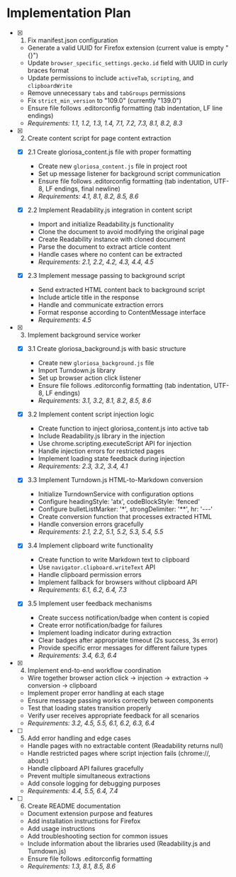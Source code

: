 # Implementation Plan

- [x] 1. Fix manifest.json configuration
	- Generate a valid UUID for Firefox extension (current value is empty "{}")
	- Update `browser_specific_settings.gecko.id` field with UUID in curly braces format
	- Update permissions to include `activeTab`, `scripting`, and `clipboardWrite`
	- Remove unnecessary `tabs` and `tabGroups` permissions
	- Fix `strict_min_version` to "109.0" (currently "139.0")
	- Ensure file follows .editorconfig formatting (tab indentation, LF line endings)
	- _Requirements: 1.1, 1.2, 1.3, 1.4, 7.1, 7.2, 7.3, 8.1, 8.2, 8.3_

- [x] 2. Create content script for page content extraction
	- [x] 2.1 Create gloriosa_content.js file with proper formatting
		- Create new `gloriosa_content.js` file in project root
		- Set up message listener for background script communication
		- Ensure file follows .editorconfig formatting (tab indentation, UTF-8, LF endings, final newline)
		- _Requirements: 4.1, 8.1, 8.2, 8.5, 8.6_
	
	- [x] 2.2 Implement Readability.js integration in content script
		- Import and initialize Readability.js functionality
		- Clone the document to avoid modifying the original page
		- Create Readability instance with cloned document
		- Parse the document to extract article content
		- Handle cases where no content can be extracted
		- _Requirements: 2.1, 2.2, 4.2, 4.3, 4.4, 4.5_
	
	- [x] 2.3 Implement message passing to background script
		- Send extracted HTML content back to background script
		- Include article title in the response
		- Handle and communicate extraction errors
		- Format response according to ContentMessage interface
		- _Requirements: 4.5_

- [x] 3. Implement background service worker
	- [x] 3.1 Create gloriosa_background.js with basic structure
		- Create new `gloriosa_background.js` file
		- Import Turndown.js library
		- Set up browser action click listener
		- Ensure file follows .editorconfig formatting (tab indentation, UTF-8, LF endings)
		- _Requirements: 3.1, 3.2, 8.1, 8.2, 8.5, 8.6_
	
	- [x] 3.2 Implement content script injection logic
		- Create function to inject gloriosa_content.js into active tab
		- Include Readability.js library in the injection
		- Use chrome.scripting.executeScript API for injection
		- Handle injection errors for restricted pages
		- Implement loading state feedback during injection
		- _Requirements: 2.3, 3.2, 3.4, 4.1_
	
	- [x] 3.3 Implement Turndown.js HTML-to-Markdown conversion
		- Initialize TurndownService with configuration options
		- Configure headingStyle: 'atx', codeBlockStyle: 'fenced'
		- Configure bulletListMarker: '*', strongDelimiter: '**', hr: '---'
		- Create conversion function that processes extracted HTML
		- Handle conversion errors gracefully
		- _Requirements: 2.1, 2.2, 5.1, 5.2, 5.3, 5.4, 5.5_
	
	- [x] 3.4 Implement clipboard write functionality
		- Create function to write Markdown text to clipboard
		- Use `navigator.clipboard.writeText` API
		- Handle clipboard permission errors
		- Implement fallback for browsers without clipboard API
		- _Requirements: 6.1, 6.2, 6.4, 7.3_
	
	- [x] 3.5 Implement user feedback mechanisms
		- Create success notification/badge when content is copied
		- Create error notification/badge for failures
		- Implement loading indicator during extraction
		- Clear badges after appropriate timeout (2s success, 3s error)
		- Provide specific error messages for different failure types
		- _Requirements: 3.4, 6.3, 6.4_

- [x] 4. Implement end-to-end workflow coordination
	- Wire together browser action click → injection → extraction → conversion → clipboard
	- Implement proper error handling at each stage
	- Ensure message passing works correctly between components
	- Test that loading states transition properly
	- Verify user receives appropriate feedback for all scenarios
	- _Requirements: 3.2, 4.5, 5.5, 6.1, 6.2, 6.3, 6.4_

- [ ] 5. Add error handling and edge cases
	- Handle pages with no extractable content (Readability returns null)
	- Handle restricted pages where script injection fails (chrome://, about:)
	- Handle clipboard API failures gracefully
	- Prevent multiple simultaneous extractions
	- Add console logging for debugging purposes
	- _Requirements: 4.4, 5.5, 6.4, 7.4_

- [ ] 6. Create README documentation
	- Document extension purpose and features
	- Add installation instructions for Firefox
	- Add usage instructions
	- Add troubleshooting section for common issues
	- Include information about the libraries used (Readability.js and Turndown.js)
	- Ensure file follows .editorconfig formatting
	- _Requirements: 1.3, 8.1, 8.5, 8.6_
